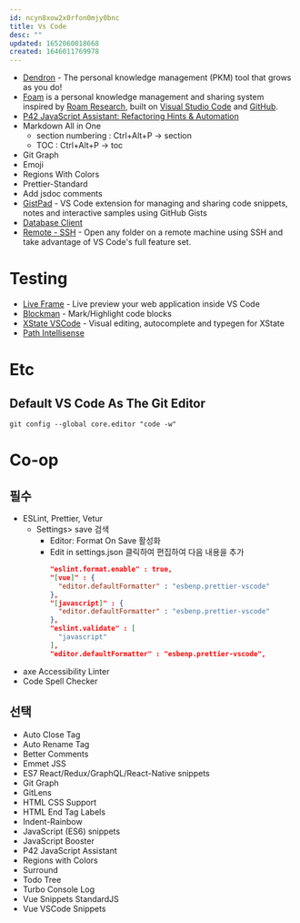 ```yaml
---
id: ncyn8xow2x0rfon0mjy0bnc
title: Vs Code
desc: ""
updated: 1652060018668
created: 1646011769978
---
```


- [Dendron](https://github.com/dendronhq/dendron) - The personal knowledge management (PKM) tool that grows as you do!
- [Foam](https://github.com/foambubble/foam) is a personal knowledge management and sharing system inspired by [Roam Research](https://roamresearch.com/), built on [Visual Studio Code](https://code.visualstudio.com/) and [GitHub](https://github.com/).
- [P42 JavaScript Assistant: Refactoring Hints & Automation](https://marketplace.visualstudio.com/items?itemName=p42ai.refactor#p42refactor)
- Markdown All in One
  - section numbering : Ctrl+Alt+P -> section
  - TOC : Ctrl+Alt+P -> toc
- Git Graph
- Emoji
- Regions With Colors
- Prettier-Standard
- Add jsdoc comments
- [GistPad](https://github.com/lostintangent/gistpad) - VS Code extension for managing and sharing code snippets, notes and interactive samples using GitHub Gists
- [Database Client](https://marketplace.visualstudio.com/items?itemName=cweijan.vscode-database-client2)
- [Remote - SSH](https://marketplace.visualstudio.com/items?itemName=ms-vscode-remote.remote-ssh) - Open any folder on a remote machine using SSH and take advantage of VS Code's full feature set.

# Testing

- [Live Frame](https://marketplace.visualstudio.com/items?itemName=jevakallio.vscode-live-frame) - Live preview your web application inside VS Code
- [Blockman](https://marketplace.visualstudio.com/items?itemName=leodevbro.blockman) - Mark/Highlight code blocks
- [XState VSCode](https://marketplace.visualstudio.com/items?itemName=statelyai.stately-vscode) - Visual editing, autocomplete and typegen for XState
- [Path Intellisense](https://marketplace.visualstudio.com/items?itemName=christian-kohler.path-intellisense)

# Etc

## Default VS Code As The Git Editor

```
git config --global core.editor "code -w"
```

# Co-op

## 필수

- ESLint, Prettier, Vetur
  - Settings> save 검색
    - Editor: Format On Save 활성화
    - Edit in settings.json 클릭하여 편집하여 다음 내용을 추가
      ```json
      "eslint.format.enable" : true,
      "[vue]" : {
        "editor.defaultFormatter" : "esbenp.prettier-vscode"
      },
      "[javascript]" : {
        "editor.defaultFormatter" : "esbenp.prettier-vscode"
      },
      "eslint.validate" : [
        "javascript"
      ],
      "editor.defaultFormatter" : "esbenp.prettier-vscode",
      ```
- axe Accessibility Linter
- Code Spell Checker

## 선택

- Auto Close Tag
- Auto Rename Tag
- Better Comments
- Emmet JSS
- ES7 React/Redux/GraphQL/React-Native snippets
- Git Graph
- GitLens
- HTML CSS Support
- HTML End Tag Labels
- Indent-Rainbow
- JavaScript (ES6) snippets
- JavaScript Booster
- P42 JavaScript Assistant
- Regions with Colors
- Surround
- Todo Tree
- Turbo Console Log
- Vue Snippets StandardJS
- Vue VSCode Snippets
